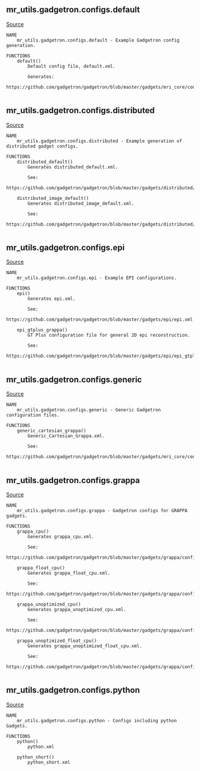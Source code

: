 
## mr_utils.gadgetron.configs.default

[Source](https://github.com/mckib2/mr_utils/blob/master/mr_utils/gadgetron/configs/default.py)

```
NAME
    mr_utils.gadgetron.configs.default - Example Gadgetron config generation.

FUNCTIONS
    default()
        Default config file, default.xml.
        
        Generates:
            https://github.com/gadgetron/gadgetron/blob/master/gadgets/mri_core/config/default.xml


```


## mr_utils.gadgetron.configs.distributed

[Source](https://github.com/mckib2/mr_utils/blob/master/mr_utils/gadgetron/configs/distributed.py)

```
NAME
    mr_utils.gadgetron.configs.distributed - Example generation of distributed gadget configs.

FUNCTIONS
    distributed_default()
        Generates distributed_default.xml.
        
        See:
            https://github.com/gadgetron/gadgetron/blob/master/gadgets/distributed/config/distributed_default.xml
    
    distributed_image_default()
        Generates distributed_image_default.xml.
        
        See:
            https://github.com/gadgetron/gadgetron/blob/master/gadgets/distributed/config/distributed_image_default.xml


```


## mr_utils.gadgetron.configs.epi

[Source](https://github.com/mckib2/mr_utils/blob/master/mr_utils/gadgetron/configs/epi.py)

```
NAME
    mr_utils.gadgetron.configs.epi - Example EPI configurations.

FUNCTIONS
    epi()
        Generates epi.xml.
        
        See:
            https://github.com/gadgetron/gadgetron/blob/master/gadgets/epi/epi.xml
    
    epi_gtplus_grappa()
        GT Plus configuration file for general 2D epi reconstruction.
        
        See:
            https://github.com/gadgetron/gadgetron/blob/master/gadgets/epi/epi_gtplus_grappa.xml


```


## mr_utils.gadgetron.configs.generic

[Source](https://github.com/mckib2/mr_utils/blob/master/mr_utils/gadgetron/configs/generic.py)

```
NAME
    mr_utils.gadgetron.configs.generic - Generic Gadgetron configuration files.

FUNCTIONS
    generic_cartesian_grappa()
        Generic_Cartesian_Grappa.xml.
        
        See:
            https://github.com/gadgetron/gadgetron/blob/master/gadgets/mri_core/config/Generic_Cartesian_Grappa.xml


```


## mr_utils.gadgetron.configs.grappa

[Source](https://github.com/mckib2/mr_utils/blob/master/mr_utils/gadgetron/configs/grappa.py)

```
NAME
    mr_utils.gadgetron.configs.grappa - Gadgetron configs for GRAPPA gadgets.

FUNCTIONS
    grappa_cpu()
        Generates grappa_cpu.xml.
        
        See:
            https://github.com/gadgetron/gadgetron/blob/master/gadgets/grappa/config/grappa_cpu.xml
    
    grappa_float_cpu()
        Generates grappa_float_cpu.xml.
        
        See:
            https://github.com/gadgetron/gadgetron/blob/master/gadgets/grappa/config/grappa_float_cpu.xml
    
    grappa_unoptimized_cpu()
        Generates grappa_unoptimized_cpu.xml.
        
        See:
            https://github.com/gadgetron/gadgetron/blob/master/gadgets/grappa/config/grappa_unoptimized.xml
    
    grappa_unoptimized_float_cpu()
        Generates grappa_unoptimized_float_cpu.xml.
        
        See:
            https://github.com/gadgetron/gadgetron/blob/master/gadgets/grappa/config/grappa_unoptimized_float.xml


```


## mr_utils.gadgetron.configs.python

[Source](https://github.com/mckib2/mr_utils/blob/master/mr_utils/gadgetron/configs/python.py)

```
NAME
    mr_utils.gadgetron.configs.python - Configs including python Gadgets.

FUNCTIONS
    python()
        python.xml
    
    python_short()
        python_short.xml


```

